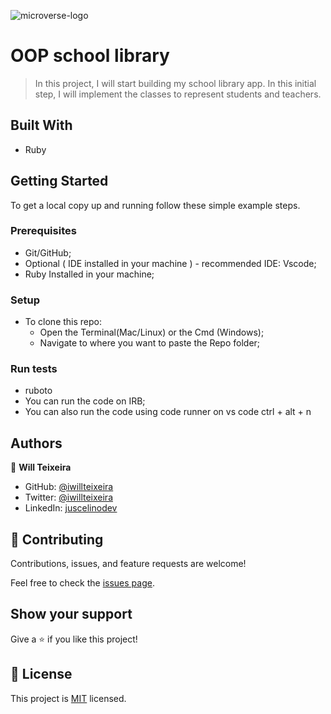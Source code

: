 ![microverse-logo](https://img.shields.io/badge/Microverse-blueviolet)

# OOP school library

> In this project, I will start building my school library app. In this initial step, I will implement the classes to represent students and teachers.
## Built With

- Ruby

## Getting Started

To get a local copy up and running follow these simple example steps.

### Prerequisites

- Git/GitHub;
- Optional ( IDE installed in your machine ) - recommended IDE: Vscode;
- Ruby Installed in your machine;

### Setup

- To clone this repo:
  - Open the Terminal(Mac/Linux) or the Cmd (Windows);
  - Navigate to where you want to paste the Repo folder;

  
### Run tests

- ruboto
- You can run the code on IRB;
- You can also run the code using code runner on vs code ctrl + alt + n

## Authors

👤 **Will Teixeira**

- GitHub: [@iwillteixeira](https://github.com/iwillteixeira)
- Twitter: [@iwillteixeira](https://twitter.com/iwillteixeira)
- LinkedIn: [juscelinodev](https://www.linkedin.com/in/juscelinodev/)
## 🤝 Contributing

Contributions, issues, and feature requests are welcome!

Feel free to check the [issues page](../../issues/).

## Show your support

Give a ⭐️ if you like this project!

## 📝 License

This project is [MIT](./MIT.md) licensed.
